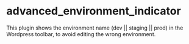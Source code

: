 advanced_environment_indicator
==============================

This plugin shows the environment name (dev || staging || prod) in the Wordpress toolbar, to avoid editing the wrong environment.
